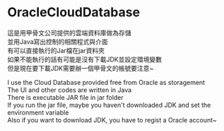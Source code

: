 # OracleCloudDatabase  
這是用甲骨文公司提供的雲端資料庫做為存儲  
並用Java寫出控制的相關程式與介面  
有可以直接執行的Jar檔在jar資料夾  
如果不能執行的話有可能是沒有下載JDK並設定環境變數  
但是現在要下載JDK需要辦一個甲骨文的帳號要注意~  

I use the Cloud Database provided free from Oracle as storagement  
The UI and other codes are written in Java  
There is executable JAR file in jar folder  
If you run the jar file, maybe you haven't downloaded JDK and set the environment variable  
Also if you want to download JDK, you have to regist a Oracle account~  
